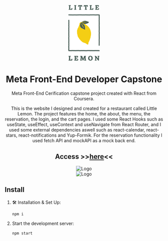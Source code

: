 <div align="center">
  <img alt="Logo" src="public/Asset 20@4x.png" width="100" />
</div>

<h1 align="center">
  Meta Front-End Developer Capstone
</h1>
<p align="center">
    Meta Front-End Cerification capstone project created with React from Coursera.
</p>

<p align="center">
    This is the website I designed and created for a restaurant called Little Lemon. The project features the home, the about, the menu, the reservation, the login, and the cart pages.
    I used some React Hooks such as useState, useEffect, useContext and useNavigate from React Router, and I used some external dependencies aswell such as react-calendar, react-stars, react-notifications and Yup-Formik. For the reservation functionality I used fetch API and mockAPI as a mock back end.
</p>

<h2 align="center">
    Access >><a href="https://main--prismatic-lebkuchen-0955ec.netlify.app/" target="_blank">here</a><<
</h2>

<div align="center">
  <img alt="Logo" src="public/demo-desktop.gif" />
</div>

<div align="center">
  <img alt="Logo" height="600" src="public/demo-mobile.gif" />
</div>

## Install

1. 🛠 Installation & Set Up:

   ```
   npm i
   ```

2. Start the development server:

   ```
   npm start
   ```
